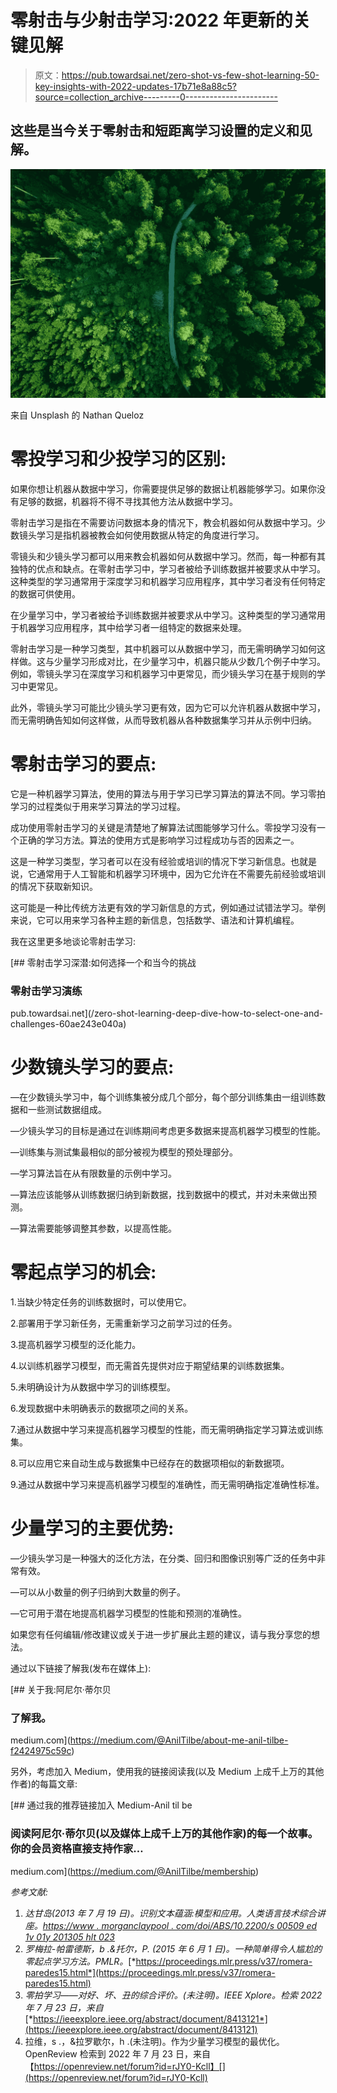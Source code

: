 # 零射击与少射击学习:2022 年更新的关键见解

> 原文：<https://pub.towardsai.net/zero-shot-vs-few-shot-learning-50-key-insights-with-2022-updates-17b71e8a88c5?source=collection_archive---------0----------------------->

## 这些是当今关于零射击和短距离学习设置的定义和见解。

![](img/a36f92989c30bb5583e714649d583bda.png)

来自 Unsplash 的 Nathan Queloz

# 零投学习和少投学习的区别:

如果你想让机器从数据中学习，你需要提供足够的数据让机器能够学习。如果你没有足够的数据，机器将不得不寻找其他方法从数据中学习。

零射击学习是指在不需要访问数据本身的情况下，教会机器如何从数据中学习。少数镜头学习是指机器被教会如何使用数据从特定的角度进行学习。

零镜头和少镜头学习都可以用来教会机器如何从数据中学习。然而，每一种都有其独特的优点和缺点。在零射击学习中，学习者被给予训练数据并被要求从中学习。这种类型的学习通常用于深度学习和机器学习应用程序，其中学习者没有任何特定的数据可供使用。

在少量学习中，学习者被给予训练数据并被要求从中学习。这种类型的学习通常用于机器学习应用程序，其中给学习者一组特定的数据来处理。

零射击学习是一种学习类型，其中机器可以从数据中学习，而无需明确学习如何这样做。这与少量学习形成对比，在少量学习中，机器只能从少数几个例子中学习。例如，零镜头学习在深度学习和机器学习中更常见，而少镜头学习在基于规则的学习中更常见。

此外，零镜头学习可能比少镜头学习更有效，因为它可以允许机器从数据中学习，而无需明确告知如何这样做，从而导致机器从各种数据集学习并从示例中归纳。

# 零射击学习的要点:

它是一种机器学习算法，使用的算法与用于学习已学习算法的算法不同。学习零拍学习的过程类似于用来学习算法的学习过程。

成功使用零射击学习的关键是清楚地了解算法试图能够学习什么。零投学习没有一个正确的学习方法。算法的使用方式是影响学习过程成功与否的因素之一。

这是一种学习类型，学习者可以在没有经验或培训的情况下学习新信息。也就是说，它通常用于人工智能和机器学习环境中，因为它允许在不需要先前经验或培训的情况下获取新知识。

这可能是一种比传统方法更有效的学习新信息的方式，例如通过试错法学习。举例来说，它可以用来学习各种主题的新信息，包括数学、语法和计算机编程。

我在这里更多地谈论零射击学习:

[](/zero-shot-learning-deep-dive-how-to-select-one-and-challenges-60ae243e040a) [## 零射击学习深潜:如何选择一个和当今的挑战

### 零射击学习演练

pub.towardsai.net](/zero-shot-learning-deep-dive-how-to-select-one-and-challenges-60ae243e040a) 

# 少数镜头学习的要点:

—在少数镜头学习中，每个训练集被分成几个部分，每个部分训练集由一组训练数据和一些测试数据组成。

—少镜头学习的目标是通过在训练期间考虑更多数据来提高机器学习模型的性能。

—训练集与测试集最相似的部分被视为模型的预处理部分。

—学习算法旨在从有限数量的示例中学习。

—算法应该能够从训练数据归纳到新数据，找到数据中的模式，并对未来做出预测。

—算法需要能够调整其参数，以提高性能。

# 零起点学习的机会:

1.当缺少特定任务的训练数据时，可以使用它。

2.部署用于学习新任务，无需重新学习之前学习过的任务。

3.提高机器学习模型的泛化能力。

4.以训练机器学习模型，而无需首先提供对应于期望结果的训练数据集。

5.未明确设计为从数据中学习的训练模型。

6.发现数据中未明确表示的数据项之间的关系。

7.通过从数据中学习来提高机器学习模型的性能，而无需明确指定学习算法或训练集。

8.可以应用它来自动生成与数据集中已经存在的数据项相似的新数据项。

9.通过从数据中学习来提高机器学习模型的准确性，而无需明确指定准确性标准。

# 少量学习的主要优势:

—少镜头学习是一种强大的泛化方法，在分类、回归和图像识别等广泛的任务中非常有效。

—可以从小数量的例子归纳到大数量的例子。

—它可用于潜在地提高机器学习模型的性能和预测的准确性。

如果您有任何编辑/修改建议或关于进一步扩展此主题的建议，请与我分享您的想法。

通过以下链接了解我(发布在媒体上):

 [## 关于我:阿尼尔·蒂尔贝

### 了解我。

medium.com](https://medium.com/@AnilTilbe/about-me-anil-tilbe-f2424975c59c) 

另外，考虑加入 Medium，使用我的链接阅读我(以及 Medium 上成千上万的其他作者)的每篇文章:

[](https://medium.com/@AnilTilbe/membership) [## 通过我的推荐链接加入 Medium-Anil til be

### 阅读阿尼尔·蒂尔贝(以及媒体上成千上万的其他作家)的每一个故事。你的会员资格直接支持作家…

medium.com](https://medium.com/@AnilTilbe/membership) 

*参考文献:*

1.  *达甘岛(2013 年 7 月 19 日)。识别文本蕴涵:模型和应用。人类语言技术综合讲座。*[*https://www . morganclaypool . com/doi/ABS/10.2200/s 00509 ed 1v 01y 201305 hlt 023*](https://www.morganclaypool.com/doi/abs/10.2200/s00509ed1v01y201305hlt023)
2.  *罗梅拉-帕雷德斯，b .&托尔，P. (2015 年 6 月 1 日)。一种简单得令人尴尬的零起点学习方法。PMLR。*[*https://proceedings.mlr.press/v37/romera-paredes15.html*](https://proceedings.mlr.press/v37/romera-paredes15.html)
3.  *零拍学习——对好、坏、丑的综合评价。(未注明)。IEEE Xplore。检索 2022 年 7 月 23 日，来自*[*https://ieeexplore.ieee.org/abstract/document/8413121*](https://ieeexplore.ieee.org/abstract/document/8413121)
4.  拉维，s .，&拉罗歇尔，h .(未注明)。作为少量学习模型的最优化。OpenReview 检索到 2022 年 7 月 23 日，来自【https://openreview.net/forum?id=rJY0-Kcll】[](https://openreview.net/forum?id=rJY0-Kcll)